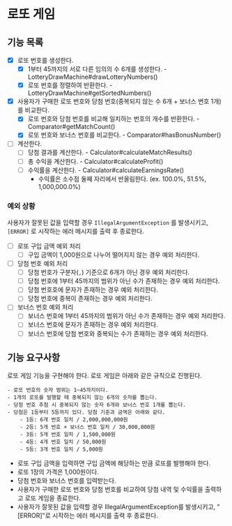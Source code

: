 # 로또 게임

## 기능 목록
- [x] 로또 번호를 생성한다.
  - [x] 1부터 45까지의 서로 다른 임의의 수 6개를 생성한다. - LotteryDrawMachine#drawLotteryNumbers()
  - [x] 로또 번호를 정렬하여 반환한다. - LotteryDrawMachine#getSortedNumbers()
- [x] 사용자가 구매한 로또 번호와 당첨 번호(중복되지 않는 수 6개 + 보너스 번호 1개)를 비교한다.
  - [x] 로또 번호와 당첨 번호를 비교해 일치하는 번호의 개수를 반환한다. - Comparator#getMatchCount()
  - [x] 로또 번호와 보너스 번호를 비교한다. - Comparator#hasBonusNumber()
- [ ] 계산한다.
  - [ ] 당첨 결과를 계산한다. - Calculator#calculateMatchResults()
  - [ ] 총 수익을 계산한다. - Calculator#calculateProfit()
  - [ ] 수익률을 계산한다. - Calculator#calculateEarningsRate()
    - 수익률은 소수점 둘째 자리에서 반올림한다. (ex. 100.0%, 51.5%, 1,000,000.0%)

### 예외 상황
사용자가 잘못된 값을 입력할 경우 `IllegalArgumentException` 를 발생시키고, `[ERROR]` 로 시작하는 에러 메시지를 출력 후 종료한다.
- [ ] 로또 구입 금액 예외 처리
  - [ ] 구입 금액이 1,000원으로 나누어 떨어지지 않는 경우 예외 처리한다.
- [ ] 당첨 번호 예외 처리
  - [ ] 당첨 번호가 구분자(`,`) 기준으로 6개가 아닌 경우 예외 처리한다.
  - [ ] 당첨 번호에 1부터 45까지의 범위가 아닌 수가 존재하는 경우 예외 처리한다.
  - [ ] 당첨 번호호에 문자가 존재하는 경우 예외 처리한다.
  - [ ] 당첨 번호에 중복이 존재하는 경우 예외 처리한다.
- [ ] 보너스 번호 예외 처리
  - [ ] 보너스 번호에 1부터 45까지의 범위가 아닌 수가 존재하는 경우 예외 처리한다.
  - [ ] 보너스 번호에 문자가 존재하는 경우 예외 처리한다.
  - [ ] 보너스 번호에 당첨 번호와 중복되는 수가 존재하는 경우 예외 처리한다.

## 기능 요구사항
로또 게임 기능을 구현해야 한다. 로또 게임은 아래와 같은 규칙으로 진행된다.

```
- 로또 번호의 숫자 범위는 1~45까지이다.
- 1개의 로또를 발행할 때 중복되지 않는 6개의 숫자를 뽑는다.
- 당첨 번호 추첨 시 중복되지 않는 숫자 6개와 보너스 번호 1개를 뽑는다.
- 당첨은 1등부터 5등까지 있다. 당첨 기준과 금액은 아래와 같다.
    - 1등: 6개 번호 일치 / 2,000,000,000원
    - 2등: 5개 번호 + 보너스 번호 일치 / 30,000,000원
    - 3등: 5개 번호 일치 / 1,500,000원
    - 4등: 4개 번호 일치 / 50,000원
    - 5등: 3개 번호 일치 / 5,000원
```

- 로또 구입 금액을 입력하면 구입 금액에 해당하는 만큼 로또를 발행해야 한다.
- 로또 1장의 가격은 1,000원이다.
- 당첨 번호와 보너스 번호를 입력받는다.
- 사용자가 구매한 로또 번호와 당첨 번호를 비교하여 당첨 내역 및 수익률을 출력하고 로또 게임을 종료한다.
- 사용자가 잘못된 값을 입력할 경우 IllegalArgumentException를 발생시키고, "[ERROR]"로 시작하는 에러 메시지를 출력 후 종료한다.




